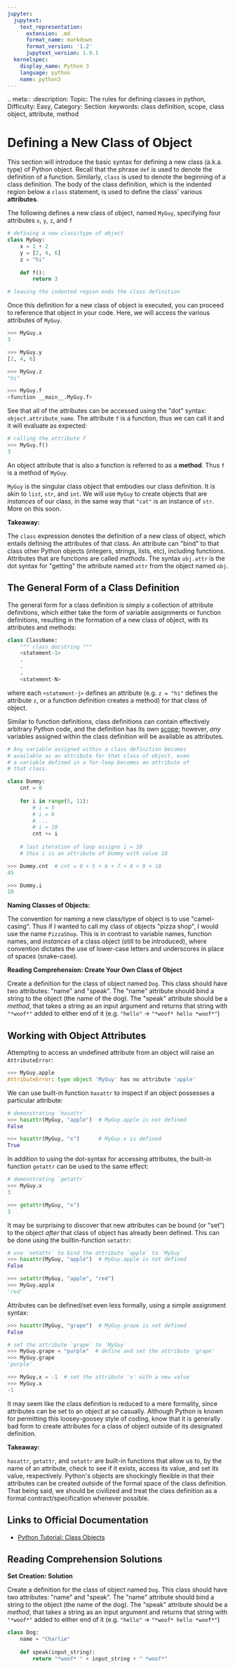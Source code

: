 ```yaml
---
jupyter:
  jupytext:
    text_representation:
      extension: .md
      format_name: markdown
      format_version: '1.2'
      jupytext_version: 1.9.1
  kernelspec:
    display_name: Python 3
    language: python
    name: python3
---
```


<!-- #raw raw_mimetype="text/restructuredtext" -->
.. meta::
   :description: Topic: The rules for defining classes in python, Difficulty: Easy, Category: Section
   :keywords: class definition, scope, class object, attribute, method
<!-- #endraw -->


<!-- #region -->
# Defining a New Class of Object

This section will introduce the basic syntax for defining a new class (a.k.a. type) of  Python object. Recall that the phrase `def` is used to denote the definition of a function. Similarly, `class` is used to denote the beginning of a class definition. The body of the class definition, which is the indented region below a `class` statement, is used to define the class' various **attributes**.

The following defines a new class of object, named `MyGuy`, specifying four attributes `x`, `y`, `z`, and `f`

```python
# defining a new class/type of object
class MyGuy:
    x = 1 + 2
    y = [2, 4, 6]
    z = "hi"
    
    def f():
        return 3

# leaving the indented region ends the class definition
```

Once this definition for a new class of object is executed, you can proceed to reference that object in your code. Here, we will access the various attributes of `MyGuy`.

```python
>>> MyGuy.x
3

>>> MyGuy.y
[2, 4, 6]

>>> MyGuy.z
"hi"

>>> MyGuy.f
<function __main__.MyGuy.f>
```

See that all of the attributes can be accessed using the "dot" syntax: `object.attribute_name`. The attribute `f` is a function, thus we can call it and it will evaluate as expected:

```python
# calling the attribute f
>>> MyGuy.f()
3
```

An object attribute that is also a function is referred to as a **method**. Thus `f` is a method of `MyGuy`.

`MyGuy` is the singular class object that embodies our class definition. It is akin to `list`, `str`, and `int`. We will use `MyGuy` to create objects that are *instances* of our class, in the same way that `"cat"` is an instance of `str`. More on this soon. 
<!-- #endregion -->

<div class="alert alert-info">

**Takeaway:**

The `class` expression denotes the definition of a new class of object, which entails defining the attributes of that class. An attribute can "bind" to that class other Python objects (integers, strings, lists, etc), including functions. Attributes that are functions are called *methods*. The syntax `obj.attr` is the dot syntax for "getting" the attribute named `attr` from the object named `obj`.  

</div>

<!-- #region -->
## The General Form of a Class Definition
The general form for a class definition is simply a collection of attribute definitions, which either take the form of variable assignments or function definitions, resulting in the formation of a new class of object, with its attributes and methods:

```python
class ClassName:
    """ class docstring """
    <statement-1>
    .
    .
    .
    <statement-N>
```

where each `<statement-j>` defines an attribute (e.g. `z = "hi"` defines the attribute `z`, or a function definition creates a method) for that class of object. 

Similar to function definitions, class definitions can contain effectively arbitrary Python code, and the definition has its own [scope](http://www.pythonlikeyoumeanit.com/Module2_EssentialsOfPython/Scope.html); however, *any* variables assigned within the class definition will be available as attributes. 

```python
# Any variable assigned within a class definition becomes
# available as an attribute for that class of object, even
# a variable defined in a for-loop becomes an attribute of 
# that class.

class Dummy:
    cnt = 0
    
    for i in range(5, 11):
        # i = 5
        # i = 6
        # ...
        # i = 10
        cnt += i
    
    # last iteration of loop assigns i = 10
    # thus i is an attribute of Dummy with value 10
```

```python
>>> Dummy.cnt  # cnt = 0 + 5 + 6 + 7 + 8 + 9 + 10
45

>>> Dummy.i
10
```
<!-- #endregion -->

<div class="alert alert-warning">

**Naming Classes of Objects:**

The convention for naming a new class/type of object is to use "camel-casing". Thus if I wanted to call my class of objects "pizza shop", I would use the name `PizzaShop`. This is in contrast to variable names, function names, and *instances* of a class object (still to be introduced), where convention dictates the use of lower-case letters and underscores in place of spaces (snake-case).  

</div>


<div class="alert alert-info">

**Reading Comprehension: Create Your Own Class of Object**

Create a definition for the class of object named `Dog`. This class should have two attributes: "name" and "speak". The "name" attribute should bind a string to the object (the name of the dog). The "speak" attribute should be a *method*, that takes a string as an input argument and returns that string with `"*woof*"` added to either end of it (e.g. `"hello"` -> `"*woof* hello *woof*"`)

</div>

<!-- #region -->
## Working with Object Attributes
Attempting to access an undefined attribute from an object will raise an `AttributeError`:

```python
>>> MyGuy.apple
AttributeError: type object 'MyGuy' has no attribute 'apple'
```

We can use built-in function `hasattr` to inspect if an object possesses a particular attribute:

```python
# demonstrating `hasattr`
>>> hasattr(MyGuy, "apple")  # MyGuy.apple is not defined
False

>>> hasattr(MyGuy, "x")      # MyGuy.x is defined
True
```

In addition to using the dot-syntax for accessing attributes, the built-in function `getattr` can be used to the same effect:

```python
# demonstrating `getattr`
>>> MyGuy.x
3

>>> getattr(MyGuy, "x")
3
```

It may be surprising to discover that new attributes can be bound (or "set") to the object *after* that class of object has already been defined. This can be done using the builtin-function `setattr`:

```python
# use `setattr` to bind the attribute `apple` to `MyGuy` 
>>> hasattr(MyGuy, "apple")  # MyGuy.apple is not defined
False

>>> setattr(MyGuy, "apple", "red")
>>> MyGuy.apple
'red'
```

Attributes can be defined/set even less formally, using a simple assignment syntax:
```python
>>> hasattr(MyGuy, "grape")  # MyGuy.grape is not defined
False

# set the attribute `grape` to `MyGuy` 
>>> MyGuy.grape = "purple"  # define and set the attribute 'grape' 
>>> MyGuy.grape
'purple'

>>> MyGuy.x = -1  # set the attribute 'x' with a new value
>>> MyGuy.x
-1
```

It may seem like the class definition is reduced to a mere formality, since attributes can be set to an object at so casually. Although Python is known for permitting this loosey-goosey style of coding, know that it is generally bad form to create attributes for a class of object outside of its designated definition.  
<!-- #endregion -->

<div class="alert alert-info">

**Takeaway:**

`hasattr`, `getattr`, and `setattr` are built-in functions that allow us to, by the name of an attribute, check to see if it exists, access its value, and set its value, respectively. Python's objects are shockingly flexible in that their attributes can be created outside of the formal space of the class definition. That being said, we should be civilized and treat the class definition as a formal contract/specification whenever possible.

</div>


## Links to Official Documentation

- [Python Tutorial: Class Objects](https://docs.python.org/3/tutorial/classes.html#class-objects)


## Reading Comprehension Solutions

<!-- #region -->
**Set Creation: Solution**
    
Create a definition for the class of object named `Dog`. This class should have two attributes: "name" and "speak". The "name" attribute should bind a string to the object (the name of the dog). The "speak" attribute should be a *method*, that takes a string as an input argument and returns that string with `"*woof*"` added to either end of it (e.g. `"hello"` -> `"*woof* hello *woof*"`)

```python
class Dog:
    name = "Charlie"
    
    def speak(input_string):
        return "*woof* " + input_string + " *woof*"
```
<!-- #endregion -->
